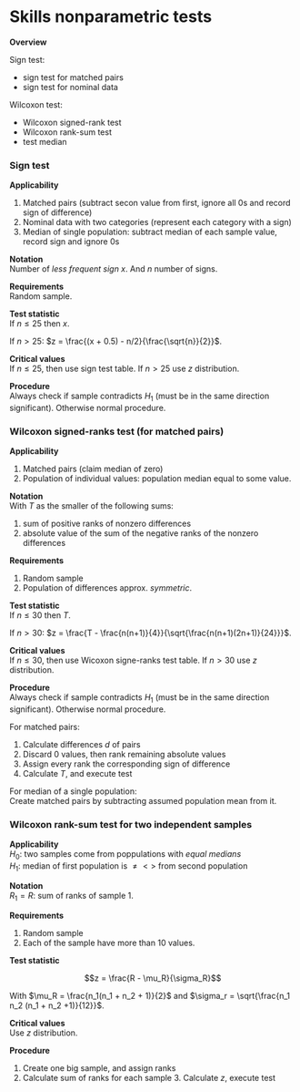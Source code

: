 # Skills nonparametric tests

**Overview**

Sign test:

- sign test for matched pairs
- sign test for nominal data

Wilcoxon test:

- Wilcoxon signed-rank test
- Wilcoxon rank-sum test
- test median



### Sign test
**Applicability**

1. Matched pairs (subtract secon value from first, ignore all 0s and record sign of difference)
2. Nominal data with two categories (represent each category with a sign)
3. Median of single population: subtract median of each sample value, record sign and ignore 0s

**Notation**   
Number of *less frequent sign* $x$. And $n$ number of signs.

**Requirements**  
Random sample.

**Test statistic**  
If $n\leq 25$ then $x$.

If $n> 25$: $z = \frac{(x + 0.5) -  n/2}{\frac{\sqrt{n}}{2}}$.

**Critical values**  
If $n\leq 25$, then use sign test table. If $n> 25$ use $z$ distribution. 

**Procedure**  
Always check if sample contradicts $H_1$ (must be in the same direction significant). Otherwise normal procedure.


### Wilcoxon signed-ranks test (for matched pairs)

**Applicability**

1. Matched pairs (claim median of zero)
2. Population of individual values: population median equal to some value.

**Notation**   
With $T$ as the smaller of the following sums:

1. sum of positive ranks of nonzero differences
2. absolute value of the sum of the negative ranks of the nonzero differences

**Requirements**  

1. Random sample
2. Population of differences approx. *symmetric*. 

**Test statistic**  
If $n\leq 30$ then $T$.

If $n> 30$: $z = \frac{T - \frac{n(n+1)}{4}}{\sqrt{\frac{n(n+1)(2n+1)}{24}}}$.

**Critical values**  
If $n\leq 30$, then use Wicoxon signe-ranks test table. If $n> 30$ use $z$ distribution.

**Procedure**  
Always check if sample contradicts $H_1$ (must be in the same direction significant). Otherwise normal procedure.

For matched pairs:

1. Calculate differences $d$ of pairs
2. Discard 0 values, then rank remaining absolute values
3. Assign every rank the corresponding sign of difference
4. Calculate $T$, and execute test

For median of a single population:  
Create matched pairs by subtracting assumed population mean from it.


### Wilcoxon rank-sum test for two independent samples

**Applicability**  
$H_0$: two samples come from poppulations with *equal medians*  
$H_1$: median of first population is $\neq < >$ from second population

**Notation**   
$R_1 = R:$ sum of ranks of sample 1.

**Requirements**

1. Random sample
2. Each of the sample have more than 10 values.

**Test statistic**  

$$z = \frac{R - \mu_R}{\sigma_R}$$

With $\mu_R = \frac{n_1(n_1 + n_2 + 1)}{2}$ and $\sigma_r = \sqrt{\frac{n_1 n_2 (n_1 + n_2 +1)}{12}}$.

**Critical values**  
Use $z$ distribution.

**Procedure**  

1. Create one big sample, and assign ranks
2. Calculate sum of ranks for each sample
   3. Calculate $z$, execute test